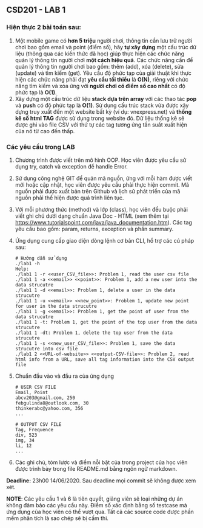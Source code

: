## CSD201 - LAB 1

### Hiện thực 2 bài toán sau:

1. Một mobile game có **hơn 5 triệu** người chơi, thông tin cần lưu trữ người chơi bao gồm email và point (điểm số), hãy **tự xây dựng** một cấu trúc dữ liệu (thông qua các kiến thức đã học) giúp thực hiện các chức năng quản lý thông tin người chơi **một cách hiệu quả**. Các chức năng cần để quản lý thông tin người chơi bao gồm: thêm (add), xóa (delete), sửa (update) và tìm kiếm (get). Yêu cầu độ phức tạp của giải thuật khi thực hiện các chức năng phải đạt **yêu cầu tối thiểu** là **O(N)**, riêng với chức năng tìm kiếm và xóa ứng với **người chơi có điểm số cao nhất** có độ phức tạp là **O(1)**.
2. Xây dựng một cấu trúc dữ liệu **stack dựa trên array** với các thao tác **pop** và **push** có độ phức tạp là **O(1)**. Sử dụng cấu trúc stack vừa được xây dựng truy xuất đến một website bất kỳ (ví dụ: vnexpress.net) và **thống kê số html TAG** được sử dụng trong website đó. Dữ liệu thống kê sẽ được ghi vào file CSV với thứ tự các tag tương ứng tần suất xuất hiện của nó từ cao đến thấp.

### Các yêu cầu trong LAB

1. Chương trình được viết trên mô hình OOP. Học viên được yêu cầu sử dụng try, catch và exception để handle Error. 

2. Sử dụng công nghệ GIT để quản mã nguồn, ứng với mỗi hàm được viết mới hoặc cập nhật, học viên được yêu cầu phải thực hiện commit. Mã nguồn phải được xuất bản trên Github và lịch sử phát triển của mã nguồn phải thể hiện được quá trình liên tục.

3. Với mỗi phương thức (method) và lớp (class), học viên đều buộc phải viết ghi chú dưới dạng chuẩn Java Doc - HTML (xem thêm tại https://www.tutorialspoint.com/java/java_documentation.htm). Các tag yêu cầu bao gồm: param, returns, exception và phần summary.

4. Ứng dụng cung cấp giao diện dòng lệnh cơ bản CLI, hổ trợ các cú pháp sau:
   ```
   # Hướng dẫn sử dụng
   ./lab1 -h
   Help: 
   ./lab1 1 -r <<user_CSV_file>>: Problem 1, read the user csv file
   ./lab1 1 -a <<email>> <<point>>: Problem 1, add a new user into the data strucutre
   ./lab1 1 -d <<email>>: Problem 1, delete a user in the data strucutre
   ./lab1 1 -u <<email>> <<new_point>>: Problem 1, update new point for user in the data strucutre
   ./lab1 1 -g <<email>>: Problem 1, get the point of user from the data strucutre
   ./lab1 1 -t: Problem 1, get the point of the top user from the data strucutre
   ./lab1 1 -dt: Problem 1, delete the top user from the data strucutre
   ./lab1 1 -s <<new_user_CSV_file>>: Problem 1, save the data strucutre into csv file
   ./lab1 2 <<URL-of-website>> <<output-CSV-file>>: Problem 2, read html info from a URL, save all tag information into the CSV output file
   ```
5. Chuẩn đầu vào và đầu ra của ứng dụng
   
   ```
   # USER CSV FILE
   Email, Point
   abcv203@gmail.com, 250
   febgulinda8@outlook.com, 30
   thinkerabc@yahoo.com, 356
   ...

   # OUTPUT CSV FILE
   Tag, Frequence
   div, 523
   img, 34
   li, 12
   ...
   ```
6. Các ghi chú, tóm lược và  điểm nỗi bật của trong project của học viên được trình bày trong file README.md bằng ngôn ngữ markdown.

**Deadline:** 23h00 14/06/2020. Sau deadline mọi commit sẽ không được xem xét. 

**NOTE**: Các yêu cầu 1 và 6 là tiên quyết, giảng viên sẽ loại những dự án không đảm bảo các yêu cầu này. Điểm số xác định bằng số testcase mà ứng dụng của học viên có thể vượt qua. Tất cả các source code được phần mềm phân tích là sao chép sẽ bị cấm thi. 
